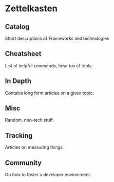 # Zettelkasten

## Catalog

Short descriptions of Frameworks and technologies

## Cheatsheet

List of helpful commands, how-tos of tools.

## In Depth

Contains long form articles on a given topic.

## Misc

Random, non-tech stuff.

## Tracking

Articles on measuring things.

## Community

On how to foster a developer environment.
